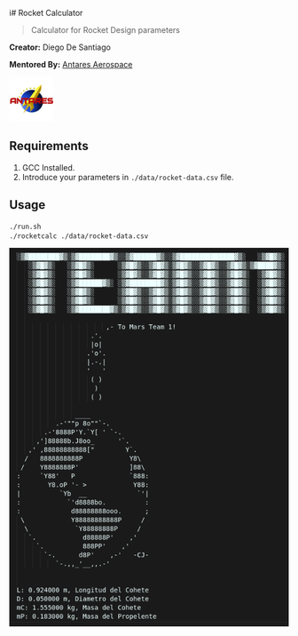 i# Rocket Calculator

> Calculator for Rocket Design parameters

**Creator:** Diego De Santiago

**Mentored By:** [Antares Aerospace](https://mx.linkedin.com/company/antares-aerospace-mx)

<a href="https://www.facebook.com/AntaresSpaceTeam/?locale=es_LA" target="_blank" rel="noopener noreferrer">
  <img src="./antares.png" width="80" height="80"/>
</a>

## Requirements

1. GCC Installed.
2. Introduce your parameters in `./data/rocket-data.csv` file.

## Usage

```bash
./run.sh
./rocketcalc ./data/rocket-data.csv
```

![output](./output.png)
